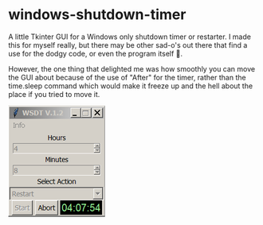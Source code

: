 # windows-shutdown-timer
A little Tkinter GUI for a Windows only shutdown timer or restarter. I made this for myself really, but there may be other sad-o's out there that find a use for the dodgy code, or even the program itself 🦖.

However, the one thing that delighted me was how smoothly you can move the GUI about because of the use of "After" for the timer, rather than the time.sleep command which would make it freeze up and the hell about the place if you tried to move it.

![Alt Text](https://raw.githubusercontent.com/Steve-Shambles/windows-shutdown-timer/main/wsdt-v1-2.png)

